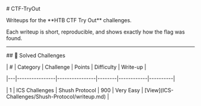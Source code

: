 \# CTF-TryOut



Writeups for the \*\*HTB CTF Try Out\*\* challenges.  

Each writeup is short, reproducible, and shows exactly how the flag was found.



---



\## 📂 Solved Challenges



| # | Category       | Challenge      | Points | Difficulty | Write-up |

|---|----------------|----------------|--------|------------|----------|

| 1 | ICS Challenges | Shush Protocol | 900    | Very Easy  | \[View](ICS-Challenges/Shush-Protocol/writeup.md) |



